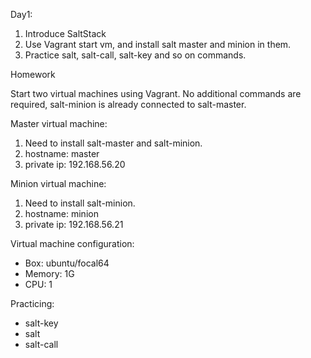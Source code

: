 Day1:
1. Introduce SaltStack
2. Use Vagrant start vm, and install salt master and minion in them.
3. Practice salt, salt-call, salt-key and so on commands.

Homework

Start two virtual machines using Vagrant. No additional commands are required, salt-minion is already connected to salt-master.

Master virtual machine:
1. Need to install salt-master and salt-minion.
2. hostname: master
3. private ip: 192.168.56.20

Minion virtual machine:
1. Need to install salt-minion.
2. hostname: minion
3. private ip: 192.168.56.21

Virtual machine configuration:
- Box: ubuntu/focal64
- Memory: 1G
- CPU: 1

Practicing:
- salt-key
- salt
- salt-call